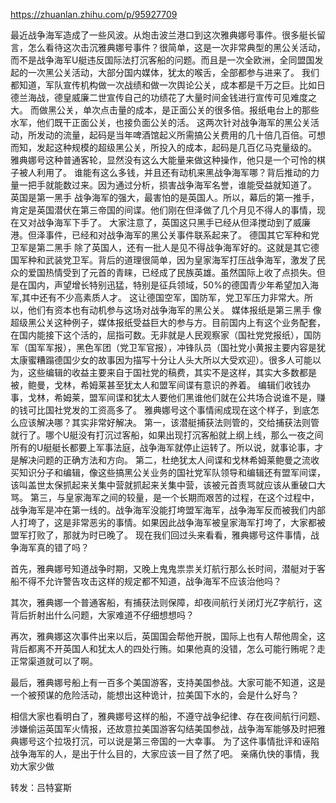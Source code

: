 https://zhuanlan.zhihu.com/p/95927709

最近战争海军造成了一些风波。从炮击波兰港口到这次雅典娜号事件。很多艇长留言，怎么看待这次击沉雅典娜号事件？很简单，这是一次非常典型的黑公关活动，而不是战争海军U艇违反国际法打沉客船的问题。而且是一次全欧洲，全同盟国发起的一次黑公关活动，大部分国内媒体，犹太的喉舌，全部都参与进来了。
我们都知道，军队宣传机构做一次战绩和做一次舆论公关，成本都是千万之巨。比如日德兰海战，德皇威廉二世宣传自己的功绩花了大量时间金钱进行宣传可见难度之大。
而做黑公关，单次点击量的成本，是正面公关的很多倍。报纸电台上的那些水军，他们既干正面公关，也接负面公关的活。
这两次针对战争海军的黑公关活动，所发动的流量，起码是当年啤酒馆起义所需搞公关费用的几十倍几百倍。可想而知，发起这种规模的超级黑公关，所投入的成本，起码是几百亿马克量级的。
雅典娜号这种普通客轮，显然没有这么大能量来做这种操作，他只是一个可怜的棋子被人利用了。
谁能有这么多钱，并且还有动机来黑战争海军哪？背后推动的力量一把手就能数过来。因为通过分析，损害战争海军名誉，谁能受益就知道了。
英国是第一黑手
战争海军的强大，最害怕的是英国人。所以，幕后的第一推手，肯定是英国潜伏在第三帝国的间谍。他们刚在但泽做了几个月见不得人的事情，现在又对战争海军下手了。
大家注意了，英国这只黑手已经从但泽搅动到了威廉港。但泽事件，已经和对战争海军的黑公关事件联系起来了。
德国其它军种和党卫军是第二黑手
除了英国人，还有一批人是见不得战争海军好的。这就是其它德国军种和武装党卫军。背后的道理很简单，因为皇家海军打压战争海军，激发了民众的爱国热情受到了元首的青睐，已经成了民族英雄。虽然国际上收了点损失。但是在国内，声望增长特别迅猛，特别是征兵领域，50%的德国青少年希望加入海军,其中还有不少高素质人才。
这让德国空军，国防军，党卫军压力非常大。所以，他们有资本也有动机参与这场对战争海军的黑公关。
媒体报纸是第三黑手
像超级黑公关这种例子，媒体报纸受益巨大的参与方。目前国内上有这个业务配套，在国内能接下这个活的，屈指可数。无非就是人民观察家（国社党党报纸），国防军（国军军报），黑色军团（党卫军官报），冲锋队员（国社党小黄报主要内容是犹太康蜜糟蹋德国少女的故事因为描写十分让人头大所以大受欢迎）。很多人可能以为，这些编辑的收益主要来自于国社党的稿费，其实不是这样，其实大多数都是被，鲍曼，戈林，希姆莱甚至犹太人和盟军间谍有意识的养着。
编辑们收钱办事，戈林，希姆莱，盟军间谍和犹太人要他们黑谁他们就在公共场合说谁不是，赚的钱可比国社党发的工资高多了。
雅典娜号这个事情闹成现在这个样子，到底怎么应该解决哪？其实非常好解决。
第一，该潜艇捕获法则管的，交给捕获法则管就行了。哪个U艇没有打沉过客船，如果出现打沉客船就上纲上线，那么一夜之间所有的U艇艇长都要上军事法庭，战争海军就停止运转了。所以说，就事论事，才是解决问题的正确方法和方向。
第二，杜绝犹太人间谍和戈林希姆莱鲍曼之流收买知识分子和编辑，像这些搞黑公关业务的国社党军队领导和编辑还有盟军间谍，该叫盖世太保抓起来关集中营就抓起来关集中营，该被元首责骂就应该从重破口大骂。
第三，与皇家海军之间的较量，是一个长期而艰苦的过程，在这个过程中，战争海军是冲在第一线的。战争海军没能打垮盟军海军，战争海军反而被我们内部人打垮了，这是非常恶劣的事情。如果因此战争海军被皇家海军打垮了，大家都被盟军打败了，那就为时已晚了。
现在我们回过头来看看，雅典娜号这件事情，战争海军真的错了吗？

首先，雅典娜号知道战争时期，又晚上鬼鬼祟祟关灯航行那么长时间，潜艇对于客船不得不允许警告攻击这样的规定都不知道，战争海军不应该治他吗？

其次，雅典娜一个普通客船，有捕获法则保障，却夜间航行关闭灯光Z字航行，这背后折射出什么问题，大家难道不仔细想想吗？

再次，雅典娜这次事件出来以后，英国国会帮他开脱，国际上也有人帮他周全，这背后都离不开英国人和犹太人的四处行贿。如果他真的没错，怎么可能行贿呢？走正常渠道就可以了啊。

最后，雅典娜号船上有一百多个美国游客，支持美国参战。大家可能不知道，这是一个被预谋的危险活动，能想出这种诡计，拉美国下水的，会是什么好鸟？

相信大家也看明白了，雅典娜号这样的船，不遵守战争纪律、存在夜间航行问题、涉嫌偷运英国军火情报，还故意拉美国游客勾结美国参战，战争海军能够及时把雅典娜号这个拉圾打沉，可以说是第三帝国的一大幸事。
为了这件事情批评和诬陷战争海军的人，是出于什么目的，大家应该一目了然了吧。
亲痛仇快的事情，我劝大家少做

转发：吕特宴斯
